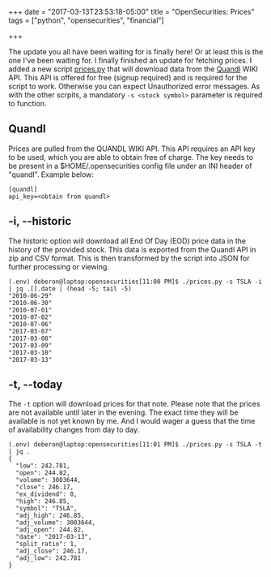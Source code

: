 +++
date = "2017-03-13T23:53:18-05:00"
title = "OpenSecurities: Prices"
tags = ["python", "opensecurities", "financial"]

+++

The update you all have been waiting for is finally here! Or at least this is the one I've been waiting for. I finally finished an update for fetching prices. I added a new script [prices.py](https://github.com/OpenSecurities/opensecurities/blob/master/prices.py) that will download data from the [Quandl](https://www.quandl.com/) WIKI API. This API is offered for free (signup required) and is required for the script to work. Otherwise you can expect Unauthorized error messages. As with the other scrpits, a mandatory `-s <stock symbol>` parameter is required to function.

## Quandl

Prices are pulled from the QUANDL WIKI API. This API requires an API key to be used, which you are able to obtain free of charge. The key needs to be present in a $HOME/.opensecurities config file under an INI header of "quandl". Example below:

```
[quandl]
api_key=<obtain from quandl>
```

## -i, \-\-historic

The historic option will download all End Of Day (EOD) price data in the history of the provided stock. This data is exported from the Quandl API in zip and CSV format. This is then transformed by the script into JSON for further processing or viewing.

```
(.env) deberon@laptop:opensecurities[11:00 PM]$ ./prices.py -s TSLA -i | jq .[].date | (head -5; tail -5)
"2010-06-29"
"2010-06-30"
"2010-07-01"
"2010-07-02"
"2010-07-06"
"2017-03-07"
"2017-03-08"
"2017-03-09"
"2017-03-10"
"2017-03-13"
```

## -t, \-\-today

The `-t` option will download prices for that note. Please note that the prices are not available until later in the evening. The exact time they will be available is not yet known by me. And I would wager a guess that the time of availability changes from day to day.

```
(.env) deberon@laptop:opensecurities[11:01 PM]$ ./prices.py -s TSLA -t | jq .
{
  "low": 242.781,
  "open": 244.82,
  "volume": 3003644,
  "close": 246.17,
  "ex_dividend": 0,
  "high": 246.85,
  "symbol": "TSLA",
  "adj_high": 246.85,
  "adj_volume": 3003644,
  "adj_open": 244.82,
  "date": "2017-03-13",
  "split_ratio": 1,
  "adj_close": 246.17,
  "adj_low": 242.781
}
```

